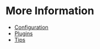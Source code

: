 More Information
================

- [Configuration](https://github.com/philosowaffle/NewDeviceSetup/blob/master/Mac/SublimeText%203/Configuration.md)
- [Plugins](https://github.com/philosowaffle/NewDeviceSetup/blob/master/Mac/SublimeText%203/Plugins.md)
- [Tips](https://github.com/philosowaffle/NewDeviceSetup/blob/master/Mac/SublimeText%203/Tips.md)
